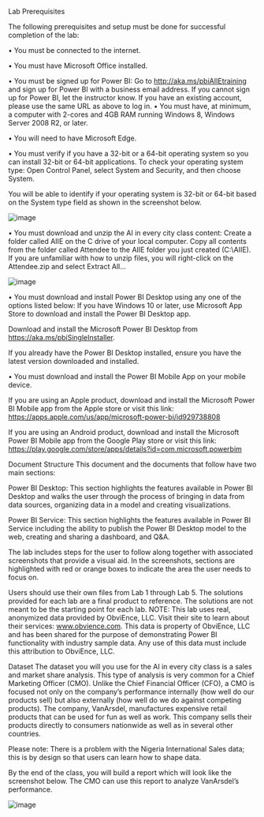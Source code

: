 Lab Prerequisites

The following prerequisites and setup must be done for successful completion of the lab:

• You must be connected to the internet.

• You must have Microsoft Office installed.

• You must be signed up for Power BI: Go to http://aka.ms/pbiAIIEtraining and sign up for
Power BI with a business email address. If you cannot sign up for Power BI, let the instructor
know. If you have an existing account, please use the same URL as above to log in.
• You must have, at minimum, a computer with 2-cores and 4GB RAM running Windows 8,
Windows Server 2008 R2, or later.

• You will need to have Microsoft Edge.

• You must verify if you have a 32-bit or a 64-bit operating system so you can install 32-bit or
64-bit applications. To check your operating system type:
Open Control Panel, select System and Security, and then choose System.

You will be able to identify if your operating system is 32-bit or 64-bit based on the
System type field as shown in the screenshot below.

![image](https://github.com/DataScienceNigeria/Arewaladies4tech/assets/51835629/8948941b-f023-43f9-acf3-f54b2d7e7157)

• You must download and unzip the AI in every city class content: Create a folder called AIIE on
the C drive of your local computer. Copy all contents from the folder called Attendee to the
AIIE folder you just created (C:\AIIE). If you are unfamiliar with how to unzip files, you will
right-click on the Attendee.zip and select Extract All…

![image](https://github.com/DataScienceNigeria/Arewaladies4tech/assets/51835629/5c6c106c-b032-4b06-92fb-eb6a5654eecd)

• You must download and install Power BI Desktop using any one of the options listed below:
If you have Windows 10 or later, use Microsoft App Store to download and install the
Power BI Desktop app.

Download and install the Microsoft Power BI Desktop from
https://aka.ms/pbiSingleInstaller.

If you already have the Power BI Desktop installed, ensure you have the latest version
downloaded and installed.

• You must download and install the Power BI Mobile App on your mobile device.

If you are using an Apple product, download and install the Microsoft Power BI
Mobile app from the Apple store or visit this link:
https://apps.apple.com/us/app/microsoft-power-bi/id929738808

If you are using an Android product, download and install the Microsoft Power BI
Mobile app from the Google Play store or visit this link:
https://play.google.com/store/apps/details?id=com.microsoft.powerbim

Document Structure
This document and the documents that follow have two main sections:

Power BI Desktop: This section highlights the features available in Power BI Desktop and
walks the user through the process of bringing in data from data sources, organizing data in
a model and creating visualizations.

Power BI Service: This section highlights the features available in Power BI Service including
the ability to publish the Power BI Desktop model to the web, creating and sharing a
dashboard, and Q&A.

The lab includes steps for the user to follow along together with associated screenshots that provide
a visual aid. In the screenshots, sections are highlighted with red or orange boxes to indicate the
area the user needs to focus on.

Users should use their own files from Lab 1 through Lab 5. The solutions provided for each lab are
a final product to reference. The solutions are not meant to be the starting point for each lab.
NOTE: This lab uses real, anonymized data provided by ObviEnce, LLC. Visit their
site to learn about their services: www.obvience.com. This data is property of
ObviEnce, LLC and has been shared for the purpose of demonstrating Power BI
functionality with industry sample data. Any use of this data must include this
attribution to ObviEnce, LLC.

Dataset
The dataset you will you use for the AI in every city class is a sales and market share analysis. This
type of analysis is very common for a Chief Marketing Officer (CMO). Unlike the Chief Financial
Officer (CFO), a CMO is focused not only on the company’s performance internally (how well do our
products sell) but also externally (how well do we do against competing products).
The company, VanArsdel, manufactures expensive retail products that can be used for fun as well as
work. This company sells their products directly to consumers nationwide as well as in several other
countries.

Please note: There is a problem with the Nigeria International Sales data; this is
by design so that users can learn how to shape data.

By the end of the class, you will build a report which will look like the screenshot below. The CMO
can use this report to analyze VanArsdel’s performance.

![image](https://github.com/DataScienceNigeria/Arewaladies4tech/assets/51835629/bb9fd4e5-3859-46f3-bd29-98c2378bd6b1)

